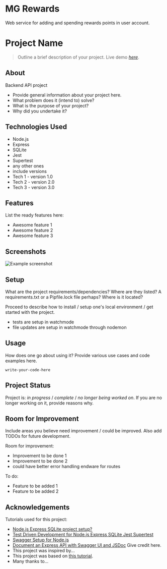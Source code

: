 # MG Rewards
Web service for adding and spending rewards points in user account.

# Project Name
> Outline a brief description of your project.
> Live demo [_here_](https://www.example.com). <!-- If you have the project hosted somewhere, include the link here. -->

## About
Backend API project
- Provide general information about your project here.
- What problem does it (intend to) solve?
- What is the purpose of your project?
- Why did you undertake it?
<!-- You don't have to answer all the questions - just the ones relevant to your project. -->

## Technologies Used
- Node.js
- Express
- SQLite
- Jest
- Supertest
- any other ones
- include versions
- Tech 1 - version 1.0
- Tech 2 - version 2.0
- Tech 3 - version 3.0


## Features
List the ready features here:
- Awesome feature 1
- Awesome feature 2
- Awesome feature 3


## Screenshots
![Example screenshot](./img/screenshot.png)
<!-- If you have screenshots you'd like to share, include them here. -->


## Setup
What are the project requirements/dependencies? Where are they listed? A requirements.txt or a Pipfile.lock file perhaps? Where is it located?

Proceed to describe how to install / setup one's local environment / get started with the project.
- tests are setup in watchmode
- file updates are setup in watchmode through nodemon


## Usage
How does one go about using it?
Provide various use cases and code examples here.

`write-your-code-here`


## Project Status
Project is: _in progress_ / _complete_ / _no longer being worked on_. If you are no longer working on it, provide reasons why.


## Room for Improvement
Include areas you believe need improvement / could be improved. Also add TODOs for future development.

Room for improvement:
- Improvement to be done 1
- Improvement to be done 2
- could have better error handling endware for routes

To do:
- Feature to be added 1
- Feature to be added 2


## Acknowledgements
Tutorials used for this project:
- [Node.js Express SQLite project setup?]()
- [Test Driven Development for Node.js Express SQLite Jest Supertest]()
- [Swagger Setup for Node.js](https://www.youtube.com/watch?v=gZnu0TBWRJk)
- [Document an Express API with Swagger UI and JSDoc](https://dev.to/kabartolo/how-to-document-an-express-api-with-swagger-ui-and-jsdoc-50do)
Give credit here.
- This project was inspired by...
- This project was based on [this tutorial](https://www.example.com).
- Many thanks to...


<!-- ## Contact
Created by [@flynerdpl](https://www.flynerd.pl/) - feel free to contact me! -->




<!-- ## Table of Contents
* [General Info](#general-information)
* [Technologies Used](#technologies-used)
* [Features](#features)
* [Screenshots](#screenshots)
* [Setup](#setup)
* [Usage](#usage)
* [Project Status](#project-status)
* [Room for Improvement](#room-for-improvement)
* [Acknowledgements](#acknowledgements)
* [Contact](#contact)
* [License](#license) -->
